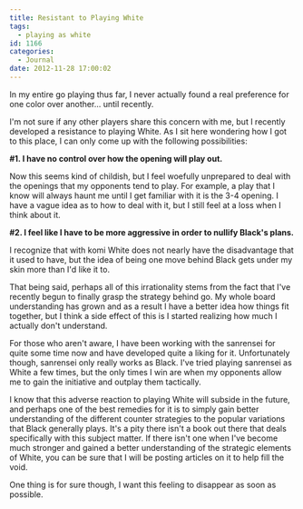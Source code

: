 ```yaml
---
title: Resistant to Playing White
tags:
  - playing as white
id: 1166
categories:
  - Journal
date: 2012-11-28 17:00:02
---
```


In my entire go playing thus far, I never actually found a real preference for one color over another... until recently.

I'm not sure if any other players share this concern with me, but I recently developed a resistance to playing White. As I sit here wondering how I got to this place, I can only come up with the following possibilities:

**#1\. I have no control over how the opening will play out.**

Now this seems kind of childish, but I feel woefully unprepared to deal with the openings that my opponents tend to play. For example, a play that I know will always haunt me until I get familiar with it is the 3-4 opening. I have a vague idea as to how to deal with it, but I still feel at a loss when I think about it.

**#2\. I feel like I have to be more aggressive in order to nullify Black's plans.**

I recognize that with komi White does not nearly have the disadvantage that it used to have, but the idea of being one move behind Black gets under my skin more than I'd like it to.

That being said, perhaps all of this irrationality stems from the fact that I've recently begun to finally grasp the strategy behind go. My whole board understanding has grown and as a result I have a better idea how things fit together, but I think a side effect of this is I started realizing how much I actually don't understand.

For those who aren't aware, I have been working with the sanrensei for quite some time now and have developed quite a liking for it. Unfortunately though, sanrensei only really works as Black. I've tried playing sanrensei as White a few times, but the only times I win are when my opponents allow me to gain the initiative and outplay them tactically.

I know that this adverse reaction to playing White will subside in the future, and perhaps one of the best remedies for it is to simply gain better understanding of the different counter strategies to the popular variations that Black generally plays. It's a pity there isn't a book out there that deals specifically with this subject matter. If there isn't one when I've become much stronger and gained a better understanding of the strategic elements of White, you can be sure that I will be posting articles on it to help fill the void.

One thing is for sure though, I want this feeling to disappear as soon as possible.